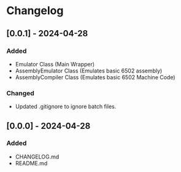 # Changelog

## [0.0.1] - 2024-04-28

### Added
 - Emulator Class (Main Wrapper)
 - AssemblyEmulator Class (Emulates basic 6502 assembly)
 - AssemblyCompiler Class (Emulates basic 6502 Machine Code)

### Changed
 - Updated .gitignore to ignore batch files.



## [0.0.0] - 2024-04-28

### Added
 - CHANGELOG.md
 - README.md